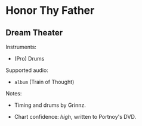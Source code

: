 # Honor Thy Father

## Dream Theater

Instruments:

  * (Pro) Drums

Supported audio:

  * `album` (Train of Thought)

Notes:

  * Timing and drums by Grinnz.

  * Chart confidence: *high*, written to Portnoy's DVD.


